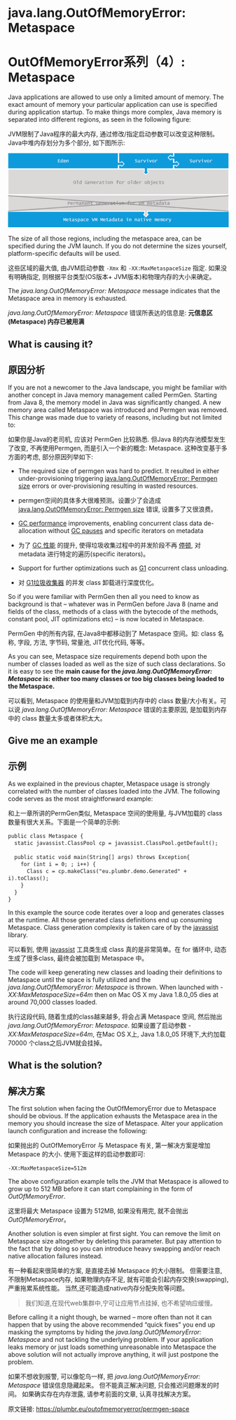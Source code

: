 # java.lang.OutOfMemoryError: **Metaspace**

# OutOfMemoryError系列（4）: Metaspace

Java applications are allowed to use only a limited amount of memory. The exact amount of memory your particular application can use is specified during application startup. To make things more complex, Java memory is separated into different regions, as seen in the following figure:

JVM限制了Java程序的最大内存, 通过修改/指定启动参数可以改变这种限制。Java中堆内存划分为多个部分, 如下图所示:


![metaspace error](04_01_OOM-example-metaspace.png)



The size of all those regions, including the metaspace area, can be specified during the JVM launch. If you do not determine the sizes yourself, platform-specific defaults will be used.

这些区域的最大值, 由JVM启动参数 `-Xmx` 和 `-XX:MaxMetaspaceSize` 指定. 如果没有明确指定, 则根据平台类型(OS版本+ JVM版本)和物理内存的大小来确定。

The _java.lang.OutOfMemoryError: Metaspace_ message indicates that the Metaspace area in memory is exhausted.

_java.lang.OutOfMemoryError: Metaspace_ 错误所表达的信息是: **元信息区(Metaspace) 内存已被用满**

## What is causing it?

## 原因分析

If you are not a newcomer to the Java landscape, you might be familiar with another concept in Java memory management called PermGen. Starting from Java 8, the memory model in Java was significantly changed. A new memory area called Metaspace was introduced and Permgen was removed. This change was made due to variety of reasons, including but not limited to:

如果你是Java的老司机, 应该对 PermGen 比较熟悉. 但Java 8的内存池模型发生了改变, 不再使用Permgen, 而是引入一个新的概念: Metaspace. 这种改变基于多方面的考虑, 部分原因列举如下:

*   The required size of permgen was hard to predict. It resulted in either under-provisioning triggering [java.lang.OutOfMemoryError: Permgen size](http://www.plumbr.eu/outofmemoryerror/permgen-space) errors or over-provisioning resulting in wasted resources.

*   permgen空间的具体多大很难预测。设置少了会造成 [java.lang.OutOfMemoryError: Permgen size](http://www.plumbr.eu/outofmemoryerror/permgen-space) 错误, 设置多了又很浪费。

*   [GC performance](https://plumbr.eu/handbook/gc-tuning/gc-tuning-in-practice) improvements, enabling concurrent class data de-allocation without [GC pauses](https://plumbr.eu/handbook/garbage-collection-algorithms-implementations) and specific iterators on metadata

*   为了 [GC 性能](http://blog.csdn.net/renfufei/article/details/61924893) 的提升, 使得垃圾收集过程中的并发阶段不再 [停顿](http://blog.csdn.net/renfufei/article/details/54885190), 对 metadata 进行特定的遍历(specific iterators)。

*   Support for further optimizations such as [G1](https://plumbr.eu/handbook/garbage-collection-algorithms-implementations/g1) concurrent class unloading.

*   对 [G1垃圾收集器](http://blog.csdn.net/renfufei/article/details/54885190#t9) 的并发 class 卸载进行深度优化。

So if you were familiar with PermGen then all you need to know as background is that – whatever was in PermGen before Java 8 (name and fields of the class, methods of a class with the bytecode of the methods, constant pool, JIT optimizations etc) – is now located in Metaspace.

PermGen 中的所有内容, 在Java8中都移动到了 Metaspace 空间。如: class 名称, 字段, 方法, 字节码, 常量池, JIT优化代码, 等等。

As you can see, Metaspace size requirements depend both upon the number of classes loaded as well as the size of such class declarations. So it is easy to see the **main cause for the _java.lang.OutOfMemoryError: Metaspace_ is: either too many classes or too big classes being loaded to the Metaspace.**

可以看到, Metaspace 的使用量和JVM加载到内存中的 class 数量/大小有关。可以说 _java.lang.OutOfMemoryError: Metaspace_ 错误的主要原因, 是加载到内存中的 class 数量太多或者体积太大。

## Give me an example

## 示例

As we explained in the previous chapter, Metaspace usage is strongly correlated with the number of classes loaded into the JVM. The following code serves as the most straightforward example:

和上一章所讲的PermGen类似, Metaspace 空间的使用量, 与JVM加载的 class 数量有很大关系。下面是一个简单的示例:

```
public class Metaspace {
  static javassist.ClassPool cp = javassist.ClassPool.getDefault();

  public static void main(String[] args) throws Exception{
    for (int i = 0; ; i++) { 
      Class c = cp.makeClass("eu.plumbr.demo.Generated" + i).toClass();
    }
  }
}

```



In this example the source code iterates over a loop and generates classes at the runtime. All those generated class definitions end up consuming Metaspace. Class generation complexity is taken care of by the [javassist](http://www.csg.ci.i.u-tokyo.ac.jp/~chiba/javassist/) library.

可以看到, 使用 [javassist](http://www.csg.ci.i.u-tokyo.ac.jp/~chiba/javassist/) 工具类生成 class 真的是非常简单。在 for 循环中, 动态生成了很多class, 最终会被加载到 Metaspace 中。

The code will keep generating new classes and loading their definitions to Metaspace until the space is fully utilized and the _java.lang.OutOfMemoryError: Metaspace_ is thrown. When launched with _-XX:MaxMetaspaceSize=64m_ then on Mac OS X my Java 1.8.0_05 dies at around 70,000 classes loaded.

执行这段代码, 随着生成的class越来越多, 将会占满 Metaspace 空间, 然后抛出 _java.lang.OutOfMemoryError: Metaspace_. 如果设置了启动参数 _-XX:MaxMetaspaceSize=64m_, 在Mac OS X上, Java 1.8.0_05 环境下,大约加载 70000 个class之后JVM就会挂掉。

## What is the solution?

## 解决方案

The first solution when facing the OutOfMemoryError due to Metaspace should be obvious. If the application exhausts the Metaspace area in the memory you should increase the size of Metaspace. Alter your application launch configuration and increase the following:

如果抛出的 OutOfMemoryError 与 Metaspace 有关, 第一解决方案是增加 Metaspace 的大小. 使用下面这样的启动参数即可:

```
-XX:MaxMetaspaceSize=512m
```


The above configuration example tells the JVM that Metaspace is allowed to grow up to 512 MB before it can start complaining in the form of _OutOfMemoryError_.

这里将最大 Metaspace 设置为 512MB, 如果没有用完, 就不会抛出 _OutOfMemoryError_。

Another solution is even simpler at first sight. You can remove the limit on Metaspace size altogether by deleting this parameter. But pay attention to the fact that by doing so you can introduce heavy swapping and/or reach native allocation failures instead.

有一种看起来很简单的方案, 是直接去掉 Metaspace 的大小限制。 但需要注意, 不限制Metaspace内存, 如果物理内存不足, 就有可能会引起内存交换(swapping), 严重拖累系统性能。 当然,还可能造成native内存分配失败等问题。

> 我们知道,在现代web集群中,宁可让应用节点挂掉, 也不希望响应缓慢。

Before calling it a night though, be warned – more often than not it can happen that by using the above recommended “quick fixes” you end up masking the symptoms by hiding the _java.lang.OutOfMemoryError: Metaspace_ and not tackling the underlying problem. If your application leaks memory or just loads something unreasonable into Metaspace the above solution will not actually improve anything, it will just postpone the problem.

如果不想收到报警, 可以像鸵鸟一样, 把 _java.lang.OutOfMemoryError: Metaspace_ 错误信息隐藏起来。 但不能真正解决问题, 只会推迟问题爆发的时间。 如果确实存在内存泄露, 请参考前面的文章, 认真寻找解决方案。


原文链接: <https://plumbr.eu/outofmemoryerror/permgen-space>



